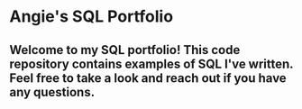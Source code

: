 # Angie's SQL Portfolio 

## Welcome to my SQL portfolio! This code repository contains examples of SQL I've written. Feel free to take a look and reach out if you have any questions.
